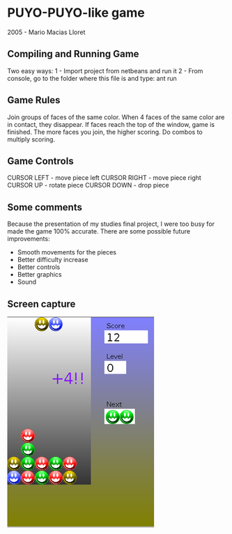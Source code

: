 PUYO-PUYO-like game
===================
2005 - Mario Macias Lloret

Compiling and Running Game
--------------------------
Two easy ways:
1 - Import project from netbeans and run it
2 - From console, go to the folder where this file is and type: ant run


Game Rules
----------
Join groups of faces of the same color. When 4 faces of the same color are in
contact, they disappear. If faces reach the top of the window, game is finished.
The more faces you join, the higher scoring. Do combos to multiply scoring.

Game Controls
-------------
CURSOR LEFT  - move piece left
CURSOR RIGHT - move piece right
CURSOR UP    - rotate piece
CURSOR DOWN  - drop piece

Some comments
-------------
Because the presentation of my studies final project, I were too busy for made
the game 100% accurate. There are some possible future improvements:

- Smooth movements for the pieces
- Better difficulty increase
- Better controls
- Better graphics
- Sound

Screen capture
--------------
![Screen capture](shot.png "Screen capture")
